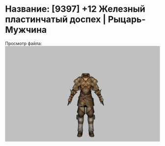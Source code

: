 # Название: [9397] +12 Железный пластинчатый доспех | Рыцарь-Мужчина

Просмотр файла:
![p000004.png](p000004.png)